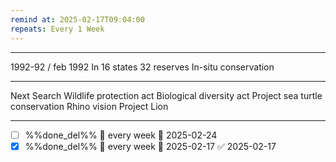 ```yaml
---
remind at: 2025-02-17T09:04:00
repeats: Every 1 Week
---
```

---
1992-92 / feb 1992
In 16 states 32 reserves
In-situ conservation 

---
Next Search
Wildlife protection act
Biological diversity act
Project sea turtle conservation
Rhino vision
Project Lion


---
- [ ] %%done_del%% 🔁 every week 📅 2025-02-24
- [x] %%done_del%% 🔁 every week 📅 2025-02-17 ✅ 2025-02-17
